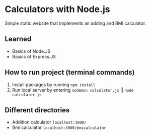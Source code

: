 # Calculators with Node.js #
Simple static website that implements an adding and BMI calculator.
## Learned ##
* Basics of Node.JS
* Basics of Express.JS
## How to run project (terminal commands) ##
1. Install packages by running `npm install`
2. Run local server by entering `nodemon calculator.js` || `node calculator.js`
## Different directories ##
* Addition calculator `localhost:3000/`
* Bmi calculator `localhost:3000/bmicalculator`
